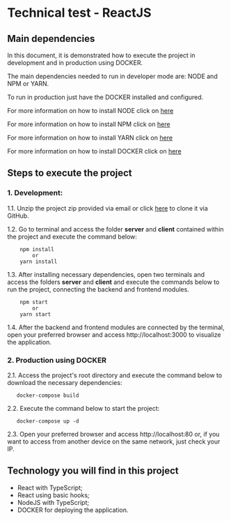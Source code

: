# Technical test - ReactJS 

## Main dependencies
 In this document, it is demonstrated how to execute the project in development and in production using DOCKER.

 The main dependencies needed to run in developer mode are: NODE and NPM or YARN. 
 
 To run in production just have the DOCKER installed and configured. 
 
 For more information on how to install NODE click on [here](https://nodejs.org/en/)

 For more information on how to install NPM click on [here](https://www.npmjs.com/)

 For more information on how to install YARN click on [here](https://yarnpkg.com/)

 For more information on how to install DOCKER click on [here](https://www.docker.com/)


 ## Steps to execute the project
 ### 1. Development:
 1.1. Unzip the project zip provided via email or click [here](https://github.com/Thiago-bs/BEES_Technical_proof) to clone it via GitHub.

 1.2. Go to terminal and access the folder **server** and **client** contained within the project and execute the command below:

```CMD
    npm install 
        or
    yarn install
```
 1.3. After installing necessary dependencies, open two terminals and access the folders **server** and **client** and execute the commands below to run the project, connecting the backend and frontend modules.

```CMD
    npm start 
        or
    yarn start
```
 1.4. After the backend and frontend modules are connected by the terminal, open your preferred browser and access http://localhost:3000 to visualize the application.

### 2. Production using DOCKER

2.1. Access the project's root directory and execute the command below to download the necessary dependencies:

```CMD
   docker-compose build
```

2.2. Execute the command below to start the project:

```CMD
   docker-compose up -d
```
2.3. Open your preferred browser and access http://localhost:80 or, 
if you want to access from another device on the same network, just check your IP.

## Technology you will find in this project 

* React with TypeScript;
* React using basic hooks;
* NodeJS with TypeScript;
* DOCKER for deploying the application.